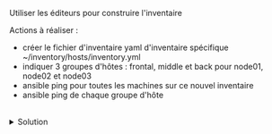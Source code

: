 Utiliser les éditeurs pour construire l'inventaire

Actions à réaliser :
- créer le fichier d'inventaire yaml d'inventaire spécifique ~/inventory/hosts/inventory.yml
- indiquer 3 groupes d'hôtes : frontal, middle et back pour node01, node02 et node03
- ansible ping pour toutes les machines sur ce nouvel inventaire
- ansible ping de chaque groupe d'hôte

<br>

<details>

<summary>Solution</summary>

Cette solution indique les étapes principales et la succession de commandes.

Créer d'abord le dossier d'inventaire :
```plain
mkdir -p ~/ansible/inventory/hosts
```{{exec}}

Création du fichier :
```plain
touch ~/ansible/inventory/inventory.yml
```{{exec}}

Aller dans ce fichier depuis l'éditeur afin de créer ce fichier
```plain
frontal:
  hosts:
    node01
middle:
  hosts:
    node02
back:
  hosts:
    node03

```

Ping de tous les hôtes :
```plain
ansible all -m ansible.builtin.ping -i inventory
```{{exec}}

Ping uniquement des machines frontales :
```plain
ansible frontal -m ansible.builtin.ping -i inventory
```{{exec}}

Ping uniquement des machines middle :
```plain
ansible middle -m ansible.builtin.ping -i inventory
```{{exec}}

Ping uniquement des machines back :
```plain
ansible back -m ansible.builtin.ping -i inventory
```{{exec}}

Désactiver le virtual env :
```plain
deactivate
```{{exec}}

</details>

